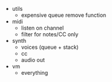 - utils
  - expensive queue remove function
- midi
  - listen on channel
  - filter for notes/CC only
- synth
  - voices (queue + stack)
  - cc
  - audio out
- vm
  - everything
